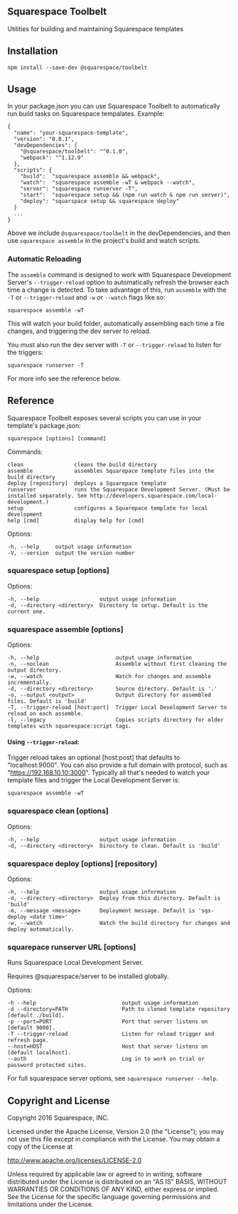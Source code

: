 Squarespace Toolbelt
--------------------

Utilities for building and maintaining Squarespace templates

## Installation

    npm install --save-dev @squarespace/toolbelt

## Usage

In your package.json you can use Squarespace Toolbelt to automatically run build tasks on Squarespace tempalates. Example:

    {
      "name": "your-squarespace-template",
      "version": "0.0.1",
      "devDependencies": {
        "@squarespace/toolbelt": "^0.1.0",
        "webpack": "^1.12.9"
      },
      "scripts": {
        "build":  "squarespace assemble && webpack",
        "watch":  "squarespace assemble -wT & webpack --watch",
        "server": "squarespace runserver -T",
        "start":  "squarespace setup && (npm run watch & npm run server)",
        "deploy": "squarspace setup && squarespace deploy"
      }
      ...
    }

Above we include `@squarespace/toolbelt` in the devDependencies, and then use `squarespace assemble` in the project's build and watch scripts.

### Automatic Reloading

The `assemble` command is designed to work with Squarespace Development Server's `--trigger-reload` option to automatically refresh the browser each time a change is detected. To take advantage of this, run `assemble` with the `-T` or `--trigger-reload` and `-w` or `--watch` flags like so:

    squarespace assemble -wT

This will watch your build folder, automatically assembling each time a file changes, and triggering the dev server to reload.

You must also run the dev server with `-T` or `--trigger-reload` to listen for the triggers:

    squarespace runserver -T

For more info see the reference below.

## Reference

Squarespace Toolbelt exposes several scripts you can use in your template's package.json:

    squarespace [options] [command]

Commands:

    clean                cleans the build directory
    assemble             assembles Squarepace template files into the build directory
    deploy [repository]  deploys a Squarepace template
    runserver            runs the Squarespace Development Server. (Must be installed separately. See http://developers.squarespace.com/local-development.)
    setup                configures a Squarepace template for local development
    help [cmd]           display help for [cmd]

Options:

    -h, --help     output usage information
    -V, --version  output the version number

### squarespace setup [options]

Options:

    -h, --help                   output usage information
    -d, --directory <directory>  Directory to setup. Default is the current one.

### squarespace assemble [options]

Options:

    -h, --help                        output usage information
    -n, --noclean                     Assemble without first cleaning the output directory.
    -w, --watch                       Watch for changes and assemble incrementally.
    -d, --directory <directory>       Source directory. Default is '.'
    -o, --output <output>             Output directory for assembled files. Default is 'build'
    -T, --trigger-reload [host:port]  Trigger Local Development Server to reload on each assemble.
    -l, --legacy                      Copies scripts directory for older templates with squarespace:script tags.

#### Using `--trigger-reload`:

Trigger reload takes an optional [host:post] that defaults to "localhost:9000". You can also provide a full domain with protocol, such as "https://192.168.10.10:3000". Typically all that's needed to watch your template files and trigger the Local Development Server is:

    squarespace assemble -wT

### squarespace clean [options]

Options:

    -h, --help                   output usage information
    -d, --directory <directory>  Directory to clean. Default is 'build'

### squarespace deploy [options] [repository]

Options:

    -h, --help                   output usage information
    -d, --directory <directory>  Deploy from this directory. Default is 'build'
    -m, --message <message>      Deployment message. Default is 'sqs-deploy <date time>'
    -w, --watch                  Watch the build directory for changes and deploy automatically.


### squarepace runserver URL [options]

Runs Squarespace Local Development Server.

Requires @squarespace/server to be installed globally.

Options:

    -h --help                           output usage information
    -d --directory=PATH                 Path to cloned template repository [default ./build].
    -p --port=PORT                      Port that server listens on [default 9000].
    -T --trigger-reload                 Listen for reload trigger and refresh page.
    --host=HOST                         Host that server listens on [default localhost].
    --auth                              Log in to work on trial or password protected sites.

For full squarespace server options, see `squarespace runserver --help`.

## Copyright and License

Copyright 2016 Squarespace, INC.

Licensed under the Apache License, Version 2.0 (the "License");
you may not use this file except in compliance with the License.
You may obtain a copy of the License at

   http://www.apache.org/licenses/LICENSE-2.0

Unless required by applicable law or agreed to in writing, software
distributed under the License is distributed on an "AS IS" BASIS,
WITHOUT WARRANTIES OR CONDITIONS OF ANY KIND, either express or implied.
See the License for the specific language governing permissions and
limitations under the License.


